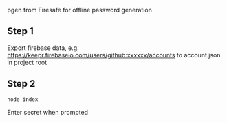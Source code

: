 pgen from Firesafe for offline password generation


## Step 1
Export firebase data, e.g. https://keepr.firebaseio.com/users/github:xxxxxx/accounts
to account.json in project root

## Step 2
```
node index
```

Enter secret when prompted
